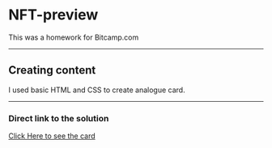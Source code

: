# NFT-preview
This was a homework for Bitcamp.com
*****************************************************
## Creating content
I used basic HTML and CSS to create analogue card. 
*****************************************************
### Direct link to the solution
[Click Here to see the card](https://goglikooo.github.io/NFT-preview/)
